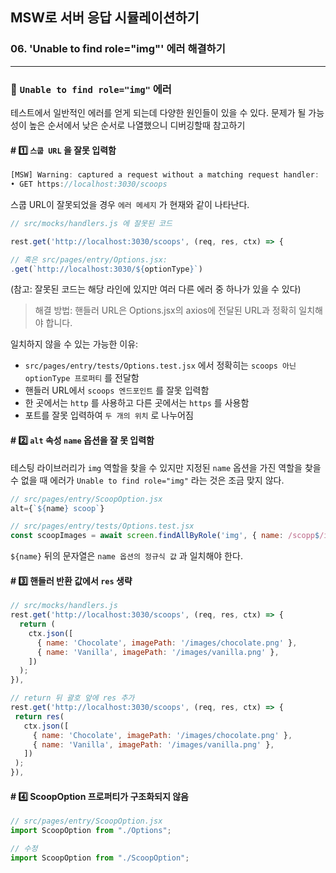 ## MSW로 서버 응답 시뮬레이션하기

### 06. 'Unable to find role="img"' 에러 해결하기

---

### 📌 `Unable to find role="img"` 에러

테스트에서 일반적인 에러를 얻게 되는데 다양한 원인들이 있을 수 있다.
문제가 될 가능성이 높은 순서에서 낮은 순서로 나열했으니 디버깅할때 참고하기

#### # 1️⃣ `스쿱 URL` 을 잘못 입력함

```js
[MSW] Warning: captured a request without a matching request handler:
• GET https://localhost:3030/scoops
```

스쿱 URL이 잘못되었을 경우 `에러 메세지` 가 현재와 같이 나타난다.

```js
// src/mocks/handlers.js 에 잘못된 코드

rest.get('http://localhost:3030/scoops', (req, res, ctx) => {

// 혹은 src/pages/entry/Options.jsx:
.get(`http://localhost:3030/${optionType}`)
```

(참고: 잘못된 코드는 해당 라인에 있지만 여러 다른 에러 중 하나가 있을 수 있다)

> 해결 방법: 핸들러 URL은 Options.jsx의 axios에 전달된 URL과 정확히 일치해야 합니다.

일치하지 않을 수 있는 가능한 이유:

- `src/pages/entry/tests/Options.test.jsx` 에서 정확히는 `scoops 아닌 optionType 프로퍼티` 를 전달함
- 핸들러 URL에서 `scoops 엔드포인트` 를 잘못 입력함
- 한 곳에서는 `http` 를 사용하고 다른 곳에서는 `https` 를 사용함
- 포트를 잘못 입력하여 `두 개의 위치` 로 나누어짐

#### # 2️⃣ `alt` 속성 `name` 옵션을 잘 못 입력함

테스팅 라이브러리가 `img` 역할을 찾을 수 있지만 지정된 `name` 옵션을 가진 역할을 찾을 수 없을 때 에러가 `Unable to find role="img"` 라는 것은 조금 맞지 않다.

```js
// src/pages/entry/ScoopOption.jsx
alt={`${name} scoop`}

// src/pages/entry/tests/Options.test.jsx
const scoopImages = await screen.findAllByRole('img', { name: /scopp$/i };
```

`${name}` 뒤의 문자열은 `name 옵션의 정규식 값` 과 일치해야 한다.

#### # 3️⃣ 핸들러 반환 값에서 `res` 생략

```js
// src/mocks/handlers.js
rest.get('http://localhost:3030/scoops', (req, res, ctx) => {
  return (
    ctx.json([
      { name: 'Chocolate', imagePath: '/images/chocolate.png' },
      { name: 'Vanilla', imagePath: '/images/vanilla.png' },
    ])
  );
}),

// return 뒤 괄호 앞에 res 추가
rest.get('http://localhost:3030/scoops', (req, res, ctx) => {
 return res(
   ctx.json([
     { name: 'Chocolate', imagePath: '/images/chocolate.png' },
     { name: 'Vanilla', imagePath: '/images/vanilla.png' },
   ])
 );
}),
```

#### # 4️⃣ ScoopOption 프로퍼티가 구조화되지 않음

```js
// src/pages/entry/ScoopOption.jsx
import ScoopOption from "./Options";

// 수정
import ScoopOption from "./ScoopOption";
```
